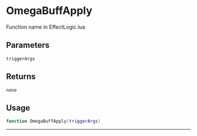 # OmegaBuffApply
Function name in EffectLogic.lua
## Parameters
`triggerArgs`
## Returns
`none`
## Usage
```lua
function OmegaBuffApply(triggerArgs)
```
---
